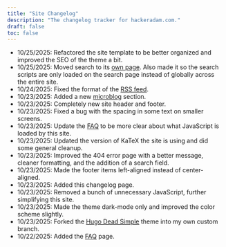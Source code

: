 ```yaml
---
title: "Site Changelog"
description: "The changelog tracker for hackeradam.com."
draft: false
toc: false
---
```


- 10/25/2025: Refactored the site template to be better organized and improved the SEO of the theme a bit.
- 10/25/2025: Moved search to its [own page](/search). Also made it so the search scripts are only loaded on the search page instead of globally across the entire site.
- 10/24/2025: Fixed the format of the [RSS feed](/index.xml).
- 10/23/2025: Added a new [microblog](/microblog) section.
- 10/23/2025: Completely new site header and footer.
- 10/23/2025: Fixed a bug with the spacing in some text on smaller screens.
- 10/23/2025: Update the [FAQ](/faq) to be more clear about what JavaScript is loaded by this site.
- 10/23/2025: Updated the version of KaTeX the site is using and did some general cleanup.
- 10/23/2025: Improved the 404 error page with a better message, cleaner formatting, and the addition of a search field.
- 10/23/2025: Made the footer items left-aligned instead of center-aligned.
- 10/23/2025: Added this changelog page.
- 10/23/2025: Removed a bunch of unnecessary JavaScript, further simplifying this site.
- 10/23/2025: Made the theme dark-mode only and improved the color scheme slightly.
- 10/23/2025: Forked the [Hugo Dead Simple](https://github.com/barklan/hugo-dead-simple) theme into my own custom branch.
- 10/22/2025: Added the [FAQ](/faq) page.